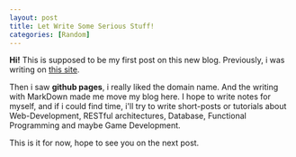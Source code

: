 ```yaml
---
layout: post
title: Let Write Some Serious Stuff!
categories: [Random]
---
```



**Hi!** This is supposed to be my first post on this new blog. Previously, i was writing on <a href='https://ahmetgdy.wordpress.com/' target='_blank'>this site</a>. 

  Then i saw **github pages**, i really liked the domain name. And the writing with MarkDown made me move my blog here. I hope to write notes for myself, and if i could find time, i'll try to write short-posts or tutorials about Web-Development, RESTful architectures, Database, Functional Programming and maybe Game Development.

  This is it for now, hope to see you on the next post.
